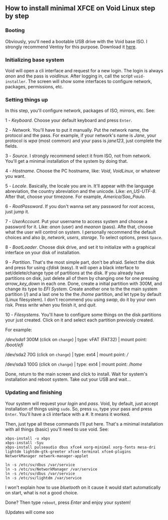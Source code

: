 ## How to install minimal XFCE on Void Linux step by step

### Booting
Obviously, you'll need a bootable USB drive with the Void base ISO. I strongly recommend Ventoy for this purpose. Download it [here](https://github.com/ventoy/Ventoy). 

### Initializing base system
Void will open a cli interface and request for a new login. The login is always _anon_ and the pass is _voidlinux_. After logging in, call the script `void-installer`. The screen will show some interfaces to configure network, packages, permissions, etc.

### Setting things up
In this step, you'll configure network, packages of ISO, mirrors, etc. See:

1 - _Keyboard_. Choose your default keyboard and press `Enter`. 

2 - _Network_. You'll have to put it manually. Put the network name, the protocol and the pass. For example, if your network's name is _Jane_, your protocol is _wpa_ (most common) and your pass is _jane123_, just complete the fields. 

3 - _Source_. I strongly recommend select it from ISO, not from network. You'll get a minimal installation of the system by doing that.

4 - _Hostname_. Choose the PC hostname, like: _Void_, _VoidLinux_, or whatever you want. 

5 - _Locale_. Basically, the locale you are in. It'll appear with the language abreviation, the country abreviation and the unicode. Like: _en_US-UTF-8_. After that, choose your timezone. For example, _America/Sao_Paulo_. 

6 - _RootPassword_. If you don't wanna set any password for _root_ access, just jump it. 

7 - _UserAccount_. Put your username to access system and choose a password for it. Like: _anon_ (user) and _meanon_ (pass). Afte that, choose what the user will control on system. I personally recommend the default choices and also _lp_, _network_, _users_, _storage_. To select options, press `Space`.  

8 - _BootLoader_. Choose disk drive, and set it to initialize with a graphical interface on your disk of installation. 

9 - _Partition_. That's the most simple part, don't be afraid. Select the disk and press for using _cfdisk_ (easy). It will open a black interface to set/delete/change type of partitions at the disk. If you already have partitions on disk, just delete all of them by changing one for one pressing _arrow_key_down_ in each one. Done, create a initial partition with 300M, and change its type to _EFI System_. Create another one to the the main system partition (_/_) and a last one to the the _/home_ partition, and let type by default (Linux filesystem). I don't recommend you using _swap_, do it by your own risk. Press _write_ when you finish it, and _quit_. 

10 - _Filesystems_. You'll have to configure some things on the disk partitions your just created. Click on it and select each partition previosly created. 

For example: 

_/dev/sda1_ 300M (click on `change`) |
type: vFAT (FAT32) |
mount point: _/boot/efi_

/dev/sda2 70G (click on `change`) |
type: ext4 |
mount point: _/_

/dev/sda3 100G (click on `change`) |
type: ext4 |
mount point: _/home_

Done, return to the main screen and click to install. Wait for system's installation and reboot system. Take out your USB and wait...

### Updating and finishing

Your system will request your _login_ and _pass_. Void, by default, just accept installation of things using `sudo`. So, press `su`, type your pass and press `Enter`. You'll have a cli interface with a _#_. It means it worked. 

Then, just type all these commands I'll put here. That's a minimal installation with all things (basic) you'll need to use void. See:

```
xbps-install -u xbps 
xbps-install -Syu
xbps-install pulseaudio dbus xfce4 xorg-minimal xorg-fonts mesa-dri lightdm lightdm-gtk-greeter xfce4-terminal xfce4-plugins NetworkManager network-manager-applet

ln -s /etc/sv/dbus /var/service
ln -s /etc/sv/NetworkManager /var/service
ln -s /etc/sv/dbus /var/service
ln -s /etc/sv/lightdm /var/service
```
I won't explain how to use _bluetooth_ on it cause it would start automatically on start, what is not a good choice. 

Done? Then type `reboot`, press _Enter_ and enjoy your system! 

(Updates will come soo
